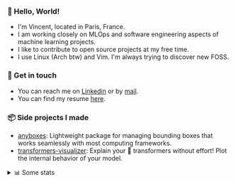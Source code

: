 ### 👋 Hello, World!

- I'm Vincent, located in Paris, France.
- I am working closely on MLOps and software engineering aspects of machine learning projects.
- I like to contribute to open source projects at my free time.
- I use Linux (Arch btw) and Vim. I'm always trying to discover new FOSS.

### 🔗 Get in touch

- You can reach me on [Linkedin](https://www.linkedin.com/in/vincent-duchauffour-3a9641155/) or by [mail](mailto:vincent.duchauffour@proton.me).
- You can find my resume [here](https://raw.githubusercontent.com/VDuchauffour/resume/main/resume.pdf).

### 📦 Side projects I made

- [anyboxes](https://github.com/VDuchauffour/anyboxes): Lightweight package for managing bounding boxes that works seamlessly with most computing frameworks.
- [transformers-visualizer](https://github.com/VDuchauffour/transformers-visualizer): Explain your 🤗 transformers without effort! Plot the internal behavior of your model. 

<details><summary>📊 Some stats</summary>  
  
<p align="center">
  <img alt="VDuchauffour's github stats" src="https://github-readme-stats.vercel.app/api?username=VDuchauffour&include_all_commits=true&show_icons=true&theme=react"/>
  <br />
  <img alt="VDuchauffour's streak stats" src="https://streak-stats.demolab.com?user=VDuchauffour&theme=react"/>
  <br />
  <img alt="VDuchauffour's language stats" src="https://github-readme-stats.vercel.app/api/top-langs/?username=VDuchauffour&count_private=true&include_all_commits=true&show_icons=true&layout=compact&theme=react"/>
  <!--   <br />
  <img alt="VDuchauffour's Wakatime stats" src="https://github-readme-stats.vercel.app/api/wakatime?username=VDuchauffour&theme=react"/> -->
</p>

#### 🧭 Wakatime stats
<!--START_SECTION:waka-->
![Code Time](http://img.shields.io/badge/Code%20Time-1%2C679%20hrs%203%20mins-blue)

![Lines of code](https://img.shields.io/badge/From%20Hello%20World%20I%27ve%20Written-2.1%20million%20lines%20of%20code-blue)

**🐱 My GitHub Data** 

> 📦 971.3 kB Used in GitHub's Storage 
 > 
> 🚫 Not Opted to Hire
 > 
> 📜 9 Public Repositories 
 > 
> 🔑 2 Private Repositories 
 > 
**I'm an Early 🐤** 

```text
🌞 Morning                284 commits         ██░░░░░░░░░░░░░░░░░░░░░░░   07.58 % 
🌆 Daytime                1841 commits        ████████████░░░░░░░░░░░░░   49.11 % 
🌃 Evening                1271 commits        ████████░░░░░░░░░░░░░░░░░   33.90 % 
🌙 Night                  353 commits         ██░░░░░░░░░░░░░░░░░░░░░░░   09.42 % 
```
📅 **I'm Most Productive on Monday** 

```text
Monday                   772 commits         █████░░░░░░░░░░░░░░░░░░░░   20.59 % 
Tuesday                  556 commits         ████░░░░░░░░░░░░░░░░░░░░░   14.83 % 
Wednesday                592 commits         ████░░░░░░░░░░░░░░░░░░░░░   15.79 % 
Thursday                 684 commits         █████░░░░░░░░░░░░░░░░░░░░   18.24 % 
Friday                   572 commits         ████░░░░░░░░░░░░░░░░░░░░░   15.26 % 
Saturday                 324 commits         ██░░░░░░░░░░░░░░░░░░░░░░░   08.64 % 
Sunday                   249 commits         ██░░░░░░░░░░░░░░░░░░░░░░░   06.64 % 
```


📊 **This Week I Spent My Time On** 

```text
💬 Programming Languages: 
Python                   13 hrs 52 mins      █████████████████░░░░░░░░   66.10 % 
TOML                     2 hrs 9 mins        ███░░░░░░░░░░░░░░░░░░░░░░   10.31 % 
conf                     1 hr 40 mins        ██░░░░░░░░░░░░░░░░░░░░░░░   08.00 % 
JSON                     1 hr 2 mins         █░░░░░░░░░░░░░░░░░░░░░░░░   04.94 % 
Other                    43 mins             █░░░░░░░░░░░░░░░░░░░░░░░░   03.48 % 
```


 Last Updated on 21/04/2024 00:41:43 UTC
<!--END_SECTION:waka-->
</details>

